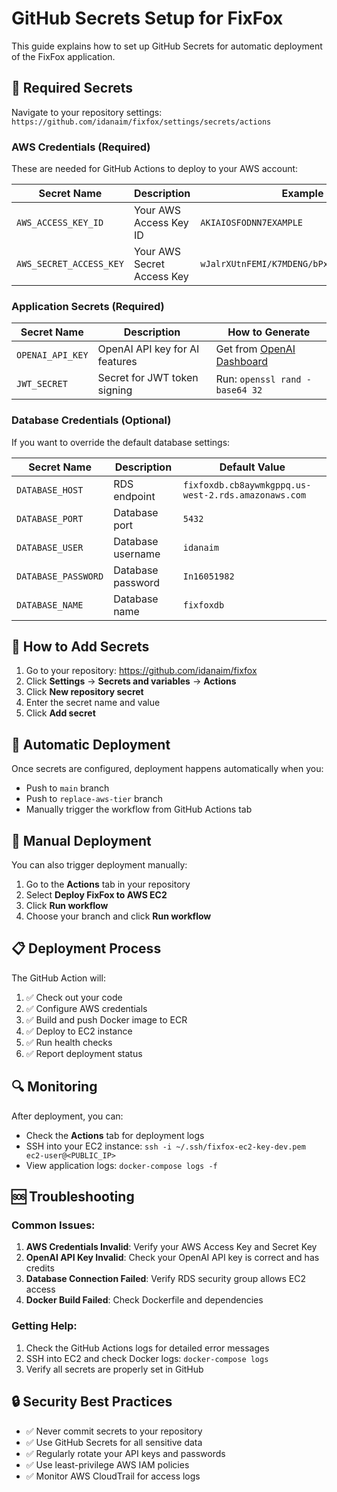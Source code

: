 # GitHub Secrets Setup for FixFox

This guide explains how to set up GitHub Secrets for automatic deployment of the FixFox application.

## 🔐 Required Secrets

Navigate to your repository settings: `https://github.com/idanaim/fixfox/settings/secrets/actions`

### AWS Credentials (Required)
These are needed for GitHub Actions to deploy to your AWS account:

| Secret Name | Description | Example |
|-------------|-------------|---------|
| `AWS_ACCESS_KEY_ID` | Your AWS Access Key ID | `AKIAIOSFODNN7EXAMPLE` |
| `AWS_SECRET_ACCESS_KEY` | Your AWS Secret Access Key | `wJalrXUtnFEMI/K7MDENG/bPxRfiCYEXAMPLEKEY` |

### Application Secrets (Required)
| Secret Name | Description | How to Generate |
|-------------|-------------|-----------------|
| `OPENAI_API_KEY` | OpenAI API key for AI features | Get from [OpenAI Dashboard](https://platform.openai.com/api-keys) |
| `JWT_SECRET` | Secret for JWT token signing | Run: `openssl rand -base64 32` |

### Database Credentials (Optional)
If you want to override the default database settings:

| Secret Name | Description | Default Value |
|-------------|-------------|---------------|
| `DATABASE_HOST` | RDS endpoint | `fixfoxdb.cb8aywmkgppq.us-west-2.rds.amazonaws.com` |
| `DATABASE_PORT` | Database port | `5432` |
| `DATABASE_USER` | Database username | `idanaim` |
| `DATABASE_PASSWORD` | Database password | `In16051982` |
| `DATABASE_NAME` | Database name | `fixfoxdb` |

## 🚀 How to Add Secrets

1. Go to your repository: https://github.com/idanaim/fixfox
2. Click **Settings** → **Secrets and variables** → **Actions**
3. Click **New repository secret**
4. Enter the secret name and value
5. Click **Add secret**

## 🔄 Automatic Deployment

Once secrets are configured, deployment happens automatically when you:

- Push to `main` branch
- Push to `replace-aws-tier` branch
- Manually trigger the workflow from GitHub Actions tab

## 🧪 Manual Deployment

You can also trigger deployment manually:

1. Go to the **Actions** tab in your repository
2. Select **Deploy FixFox to AWS EC2**
3. Click **Run workflow**
4. Choose your branch and click **Run workflow**

## 📋 Deployment Process

The GitHub Action will:

1. ✅ Check out your code
2. ✅ Configure AWS credentials
3. ✅ Build and push Docker image to ECR
4. ✅ Deploy to EC2 instance
5. ✅ Run health checks
6. ✅ Report deployment status

## 🔍 Monitoring

After deployment, you can:

- Check the **Actions** tab for deployment logs
- SSH into your EC2 instance: `ssh -i ~/.ssh/fixfox-ec2-key-dev.pem ec2-user@<PUBLIC_IP>`
- View application logs: `docker-compose logs -f`

## 🆘 Troubleshooting

### Common Issues:

1. **AWS Credentials Invalid**: Verify your AWS Access Key and Secret Key
2. **OpenAI API Key Invalid**: Check your OpenAI API key is correct and has credits
3. **Database Connection Failed**: Verify RDS security group allows EC2 access
4. **Docker Build Failed**: Check Dockerfile and dependencies

### Getting Help:

1. Check the GitHub Actions logs for detailed error messages
2. SSH into EC2 and check Docker logs: `docker-compose logs`
3. Verify all secrets are properly set in GitHub

## 🔒 Security Best Practices

- ✅ Never commit secrets to your repository
- ✅ Use GitHub Secrets for all sensitive data
- ✅ Regularly rotate your API keys and passwords
- ✅ Use least-privilege AWS IAM policies
- ✅ Monitor AWS CloudTrail for access logs 